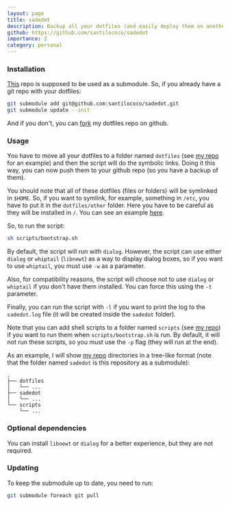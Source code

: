 ```yaml
---
layout: page
title: sadedot
description: Backup all your dotfiles (and easily deploy them on another machine).
github: https://github.com/santilococo/sadedot
importance: 2
category: personal
---
```


### Installation <a name="installation"></a>

[This][4] repo is supposed to be used as a submodule. So, if you already have a git repo with your dotfiles:

```bash
git submodule add git@github.com:santilococo/sadedot.git
git submodule update --init
```

And if you don't, you can [fork][1] my dotfiles repo on github.

### Usage <a name="usage"></a>

You have to move all your dotfiles to a folder named `dotfiles` (see [my repo][3] for an example) and then the script will do the symbolic links. Doing it this way, you can now push them to your github repo (so you have a backup of them).

You should note that all of these dotfiles (files or folders) will be symlinked in `$HOME`. So, if you want to symlink, for example, something in `/etc`, you have to put it in the `dotfiles/other` folder. Here you have to be careful as they will be installed in `/`. You can see an example [here][2].

So, to run the script:

```bash
sh scripts/bootstrap.sh
```

By default, the script will run with `dialog`. However, the script can use either `dialog` or `whiptail` (`libnewt`) as a way to display dialog boxes, so if you want to use `whiptail`, you must use `-w` as a parameter.

Also, for compatibility reasons, the script will choose not to use `dialog` or `whiptail` if you don't have them installed. You can force this using the `-t` parameter.

Finally, you can run the script with `-l` if you want to print the log to the `sadedot.log` file (it will be created inside the `sadedot` folder).

Note that you can add shell scripts to a folder named `scripts` (see [my repo][3]) if you want to run them when `scripts/bootstrap.sh` is run. By default, it will not run these scripts, so you must use the `-p` flag (they will run at the end).

As an example, I will show [my repo][3] directories in a tree-like format (note that the folder named `sadedot` is this repository as a submodule):
```
.
├── dotfiles
│   └── ...
├── sadedot
│   └── ...
└── scripts
    └── ...
```

### Optional dependencies <a name="optdependencies"></a>

You can install `libnewt` or `dialog` for a better experience, but they are not required.

### Updating <a name="updating"></a>

To keep the submodule up to date, you need to run:

```bash
git submodule foreach git pull
```

[1]: https://github.com/santilococo/cdotfis/fork
[2]: https://github.com/santilococo/cdotfis/tree/master/dotfiles/other
[3]: https://github.com/santilococo/cdotfis
[4]: https://github.com/santilococo/sadedot
